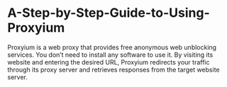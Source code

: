 # A-Step-by-Step-Guide-to-Using-Proxyium
Proxyium is a web proxy that provides free anonymous web unblocking services. You don’t need to install any software to use it. By visiting its website and entering the desired URL, Proxyium redirects your traffic through its proxy server and retrieves responses from the target website server. 
